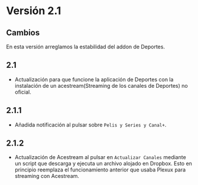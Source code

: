 # Versión 2.1

## Cambios

En esta versión arreglamos la estabilidad del addon de Deportes.

## 2.1

- Actualización para que funcione la aplicación de Deportes con la instalación de un acestream(Streaming de los canales de Deportes) no oficial.

## 2.1.1

- Añadida notificación al pulsar sobre `Pelis y Series y Canal+`.

## 2.1.2

- Actualización de Acestream al pulsar en `Actualizar Canales` mediante un script que descarga y ejecuta un archivo alojado en Dropbox. Esto en principio reemplaza el funcionamiento anterior que usaba Plexux para streaming con Acestream.

